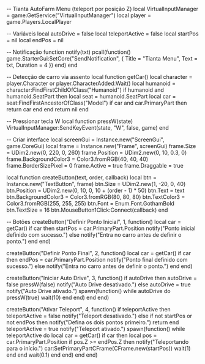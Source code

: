 -- Tianta AutoFarm Menu (teleport por posição Z)
local VirtualInputManager = game:GetService("VirtualInputManager")
local player = game.Players.LocalPlayer

-- Variáveis
local autoDrive = false
local teleportActive = false
local startPos = nil
local endPos = nil

-- Notificação
function notify(txt)
    pcall(function()
        game.StarterGui:SetCore("SendNotification", {
            Title = "Tianta Menu",
            Text = txt,
            Duration = 4
        })
    end)
end

-- Detecção de carro via assento
local function getCar()
    local character = player.Character or player.CharacterAdded:Wait()
    local humanoid = character:FindFirstChildOfClass("Humanoid")
    if humanoid and humanoid.SeatPart then
        local seat = humanoid.SeatPart
        local car = seat:FindFirstAncestorOfClass("Model")
        if car and car.PrimaryPart then
            return car
        end
    end
    return nil
end

-- Pressionar tecla W
local function pressW(state)
    VirtualInputManager:SendKeyEvent(state, "W", false, game)
end

-- Criar interface
local screenGui = Instance.new("ScreenGui", game.CoreGui)
local frame = Instance.new("Frame", screenGui)
frame.Size = UDim2.new(0, 220, 0, 260)
frame.Position = UDim2.new(0, 10, 0.3, 0)
frame.BackgroundColor3 = Color3.fromRGB(40, 40, 40)
frame.BorderSizePixel = 0
frame.Active = true
frame.Draggable = true

local function createButton(text, order, callback)
    local btn = Instance.new("TextButton", frame)
    btn.Size = UDim2.new(1, -20, 0, 40)
    btn.Position = UDim2.new(0, 10, 0, 10 + (order - 1) * 50)
    btn.Text = text
    btn.BackgroundColor3 = Color3.fromRGB(80, 80, 80)
    btn.TextColor3 = Color3.fromRGB(255, 255, 255)
    btn.Font = Enum.Font.GothamBold
    btn.TextSize = 16
    btn.MouseButton1Click:Connect(callback)
end

-- Botões
createButton("Definir Ponto Inicial", 1, function()
    local car = getCar()
    if car then
        startPos = car.PrimaryPart.Position
        notify("Ponto inicial definido com sucesso.")
    else
        notify("Entra no carro antes de definir o ponto.")
    end
end)

createButton("Definir Ponto Final", 2, function()
    local car = getCar()
    if car then
        endPos = car.PrimaryPart.Position
        notify("Ponto final definido com sucesso.")
    else
        notify("Entra no carro antes de definir o ponto.")
    end
end)

createButton("Iniciar Auto Drive", 3, function()
    if autoDrive then
        autoDrive = false
        pressW(false)
        notify("Auto Drive desativado.")
    else
        autoDrive = true
        notify("Auto Drive ativado.")
        spawn(function()
            while autoDrive do
                pressW(true)
                wait(10)
            end
        end)
    end
end)

createButton("Ativar Teleport", 4, function()
    if teleportActive then
        teleportActive = false
        notify("Teleport desativado.")
    else
        if not startPos or not endPos then
            notify("Defina os dois pontos primeiro.")
            return
        end
        teleportActive = true
        notify("Teleport ativado.")
        spawn(function()
            while teleportActive do
                local car = getCar()
                if car then
                    local pos = car.PrimaryPart.Position
                    if pos.Z >= endPos.Z then
                        notify("Teleportando para o início.")
                        car:SetPrimaryPartCFrame(CFrame.new(startPos))
                        wait(1)
                    end
                end
                wait(0.1)
            end
        end)
    end
end)
